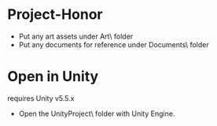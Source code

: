 # Project-Honor


- Put any art assets under Art\ folder
- Put any documents for reference under Documents\ folder

# Open in Unity
requires Unity v5.5.x
- Open the UnityProject\ folder with Unity Engine.
